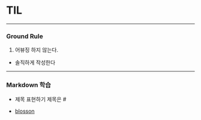 # TIL

---
### Ground Rule

1. 어뷰징 하지 않는다.
  - 솔직하게 작성한다

---

### Markdown 학습
  - 제목 표현하기
    제목은 #

  - [blosson](http://github.com/blosson)